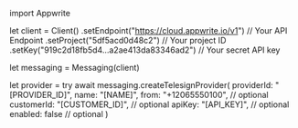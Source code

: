 import Appwrite

let client = Client()
    .setEndpoint("https://cloud.appwrite.io/v1") // Your API Endpoint
    .setProject("5df5acd0d48c2") // Your project ID
    .setKey("919c2d18fb5d4...a2ae413da83346ad2") // Your secret API key

let messaging = Messaging(client)

let provider = try await messaging.createTelesignProvider(
    providerId: "[PROVIDER_ID]",
    name: "[NAME]",
    from: "+12065550100", // optional
    customerId: "[CUSTOMER_ID]", // optional
    apiKey: "[API_KEY]", // optional
    enabled: false // optional
)

